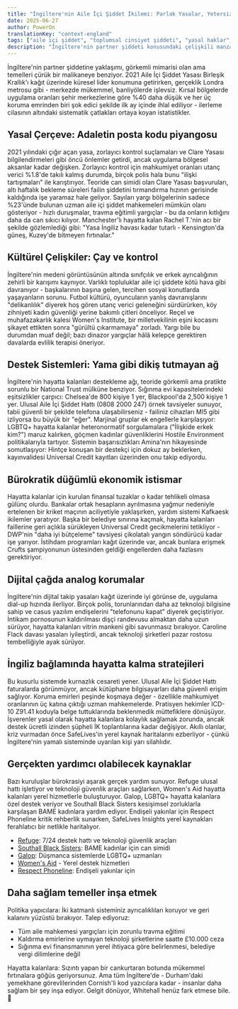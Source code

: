 ```yaml
---
title: "İngiltere'nin Aile İçi Şiddet İkilemi: Parlak Yasalar, Yetersiz Koruma"
date: 2025-06-27
author: PowerOn
translationKey: "context-england"
tags: ["aile içi şiddet", "toplumsal cinsiyet şiddeti", "yasal haklar", "zorlayıcı kontrol", "ekonomik istismar", "mağdurlara destek"]
description: "İngiltere'nin partner şiddeti konusundaki çelişkili manzarası - posta kodu piyangosu ve kültürel kör noktalarla zayıflatılan dünya standartlarında yasalar."
---
```


İngiltere'nin partner şiddetine yaklaşımı, görkemli mimarisi olan ama temelleri çürük bir malikaneye benziyor. 2021 Aile İçi Şiddet Yasası Birleşik Krallık'ı kağıt üzerinde küresel lider konumuna getirirken, gerçeklik Londra metrosu gibi - merkezde mükemmel, banliyölerde işlevsiz. Kırsal bölgelerde uygulama oranları şehir merkezlerine göre %40 daha düşük ve her üç koruma emrinden biri şok edici şekilde ilk ay içinde ihlal ediliyor - ilerleme cilasının altındaki sistematik çatlakları ortaya koyan istatistikler.

## Yasal Çerçeve: Adaletin posta kodu piyangosu

2021 yılındaki çığır açan yasa, zorlayıcı kontrol suçlamaları ve Clare Yasası bilgilendirmeleri gibi öncü önlemler getirdi, ancak uygulama bölgesel aksanlar kadar değişken. Zorlayıcı kontrol için mahkumiyet oranları utanç verici %1.8'de takılı kalmış durumda, birçok polis hala bunu "ilişki tartışmaları" ile karıştırıyor. Teoride can simidi olan Clare Yasası başvuruları, altı haftalık bekleme süreleri failin şiddetini tırmandırma hızının gerisinde kaldığında işe yaramaz hale geliyor. Sayıları yargı bölgelerinin sadece %23'ünde bulunan uzman aile içi şiddet mahkemeleri mümkün olanı gösteriyor - hızlı duruşmalar, travma eğitimli yargıçlar - bu da onların kıtlığını daha da can sıkıcı kılıyor. Manchester'lı hayatta kalan Rachel T.'nin acı bir şekilde gözlemlediği gibi: "Yasa İngiliz havası kadar tutarlı - Kensington'da güneş, Kuzey'de bitmeyen fırtınalar."

## Kültürel Çelişkiler: Çay ve kontrol

İngiltere'nin medeni görüntüsünün altında sınıfçılık ve erkek ayrıcalığının zehirli bir karışımı kaynıyor. Varlıklı topluluklar aile içi şiddete kötü hava gibi davranıyor - başkalarının başına gelen, tercihen sosyal konutlarda yaşayanların sorunu. Futbol kültürü, oyuncuların yanlış davranışlarını "delikanlılık" diyerek hoş gören utanç verici geleneğini sürdürürken, köy zihniyeti kadın güvenliği yerine bakımlı çitleri önceliyor. Reçel ve muhafazakarlık kalesi Women's Institute, bir milletvekilinin eşini kocasını şikayet ettikten sonra "gürültü çıkarmamaya" zorladı. Yargı bile bu durumdan muaf değil; bazı dinazor yargıçlar hâlâ kelepçe gerektiren davalarda evlilik terapisi öneriyor.

## Destek Sistemleri: Yama gibi dikiş tutmayan ağ

İngiltere'nin hayatta kalanları destekleme ağı, teoride görkemli ama pratikte sorunlu bir National Trust mülküne benziyor. Sığınma evi kapasitelerindeki eşitsizlikler çarpıcı: Chelsea'de 800 kişiye 1 yer, Blackpool'da 2,500 kişiye 1 yer. Ulusal Aile İçi Şiddet Hattı (0808 2000 247) örnek tavsiyeler sunuyor, tabii güvenli bir şekilde telefona ulaşabilirseniz - failiniz cihazları MI5 gibi izliyorsa bu büyük bir "eğer". Marjinal gruplar ek engellerle karşılaşıyor: LGBTQ+ hayatta kalanlar heteronormatif sorgulamalara ("İlişkide erkek kim?") maruz kalırken, göçmen kadınlar güvenliklerini Hostile Environment politikalarıyla tartıyor. Sistemin başarısızlıkları Amina'nın hikayesinde somutlaşıyor: Hintçe konuşan bir destekçi için dokuz ay beklerken, kayınvalidesi Universal Credit kayıtları üzerinden onu takip ediyordu.

## Bürokratik düğümlü ekonomik istismar

Hayatta kalanlar için kurulan finansal tuzaklar o kadar tehlikeli olmasa gülünç olurdu. Bankalar ortak hesapların ayrılmasına yağmur nedeniyle ertelenen bir kriket maçının aciliyetiyle yaklaşırken, yardım sistemi Kafkaesk ikilemler yaratıyor. Başka bir belediye sınırına kaçmak, hayatta kalanları faillerine geri açlıkla sürükleyen Universal Credit gecikmelerini tetikliyor - DWP'nin "daha iyi bütçeleme" tavsiyesi çikolatalı yangın söndürücü kadar işe yarıyor. İstihdam programları kağıt üzerinde var, ancak bunlara erişmek Crufts şampiyonunun üstesinden geldiği engellerden daha fazlasını gerektiriyor.

## Dijital çağda analog korumalar

İngiltere'nin dijital takip yasaları kağıt üzerinde iyi görünse de, uygulama dial-up hızında ilerliyor. Birçok polis, torunlarından daha az teknoloji bilgisine sahip ve casus yazılım endişelerini "telefonunu kapat" diyerek geçiştiriyor. İntikam pornosunun kaldırılması dişçi randevusu almaktan daha uzun sürüyor, hayatta kalanları vitrin mankeni gibi savunmasız bırakıyor. Caroline Flack davası yasaları iyileştirdi, ancak teknoloji şirketleri pazar rostosu tembelliğiyle ayak sürüyor.

## İngiliz bağlamında hayatta kalma stratejileri

Bu kusurlu sistemde kurnazlık cesareti yener. Ulusal Aile İçi Şiddet Hattı faturalarda görünmüyor, ancak kütüphane bilgisayarları daha güvenli erişim sağlıyor. Koruma emirleri peşinde koşmaya değer - özellikle mahkumiyet oranlarının üç katına çıktığı uzman mahkemelerde. Pratisyen hekimler ICD-10 Z91.41 koduyla belge tuttuklarında beklenmedik müttefiklere dönüşüyor. İşverenler yasal olarak hayatta kalanlara kolaylık sağlamak zorunda, ancak destek ücretli izinden şüpheli İK toplantılarına kadar değişiyor. Akıllı olanlar, kriz vurmadan önce SafeLives'in yerel kaynak haritalarını ezberliyor - çünkü İngiltere'nin yamalı sisteminde uyarılan kişi yarı silahlıdır.

## Gerçekten yardımcı olabilecek kaynaklar

Bazı kuruluşlar bürokrasiyi aşarak gerçek yardım sunuyor. Refuge ulusal hattı işletiyor ve teknoloji güvenlik araçları sağlarken, Women's Aid hayatta kalanları yerel hizmetlerle buluşturuyor. Galop, LGBTQ+ hayatta kalanlara özel destek veriyor ve Southall Black Sisters kesişimsel zorluklarla karşılaşan BAME kadınlara yardım ediyor. Endişeli yakınlar için Respect Phoneline kritik rehberlik sunarken, SafeLives Insights yerel kaynakları ferahlatıcı bir netlikle haritalıyor.

- [Refuge](https://www.refuge.org.uk/): 7/24 destek hattı ve teknoloji güvenlik araçları  
- [Southall Black Sisters](https://southallblacksisters.org.uk/): BAME kadınlar için can simidi  
- [Galop](https://galop.org.uk/): Düşmanca sistemlerde LGBTQ+ uzmanları  
- [Women's Aid](https://www.womensaid.org.uk/) - Yerel destek hizmetleri
- [Respect Phoneline](https://respectphoneline.org.uk/): Endişeli yakınlar için

## Daha sağlam temeller inşa etmek

Politika yapıcılara: İki katmanlı sisteminiz ayrıcalıklıları koruyor ve geri kalanını yüzüstü bırakıyor. Talep ediyoruz:
- Tüm aile mahkemesi yargıçları için zorunlu travma eğitimi  
- Kaldırma emirlerine uymayan teknoloji şirketlerine saatte £10.000 ceza  
- Sığınma evi finansmanının yerel ihtiyaca göre belirlenmesi, belediye vergi dilimlerine değil  

Hayatta kalanlara: Sızıntı yapan bir cankurtaran botunda mükemmel fırtınalara göğüs geriyorsunuz. Ama tüm İngiltere'de - Durham'daki yemekhane görevlilerinden Cornish'li kod yazıcılara kadar - insanlar daha sağlam bir şey inşa ediyor. Gelgit dönüyor, Whitehall henüz fark etmese bile. 💜